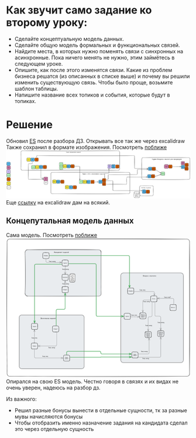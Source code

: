 # Как звучит само задание ко второму уроку:

* Сделайте концептуальную модель данных.
* Сделайте общую модель формальных и функциональных связей.
* Найдите места, в которых нужно поменять связи с синхронных на асинхронные. Пока ничего менять не нужно, этим займётесь в следующем уроке.
* Опишите, как после этого изменятся связи. Какие из проблем бизнеса решатся (из описанных в списке выше) и почему вы решили изменить существующую связь. Чтобы было проще, возьмите шаблон таблицы.
* Напишите название всех топиков и события, которые будут в топиках.

# Решение

Обновил [ES](./updated_es_hw1.excalidraw) после разбора ДЗ. Открывать все так же через excalidraw
Также сохранил в формате изображения. Посмотреть [поближе](./updated_es_hw1.png)  
![image](./updated_es_hw1.png)
Еще [ссылку](https://excalidraw.com/#json=TID-c82ju1D9MwxRlPsq7,B6PCmhWqcf0_NxchktPeSw) на excalidraw дам на всякий.

## Концепутальная модель данных
Сама модель. Посмотреть [поближе](./data_mode_hm2.png)
![image](./data_mode_hm2.png)
Опирался на свою ES модель. Честно говоря в связях и их видах не очень уверен, надеюсь на разбор дз.

Из важного:
* Решил разные бонусы вынести в отдельные сущности, тк за разные мувы начисляются бонусы
* Чтобы отобразить именно назначение задания на кандидата сделал это через отдельную сущность


